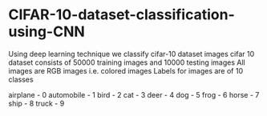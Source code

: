 # CIFAR-10-dataset-classification-using-CNN
Using deep learning technique we classify cifar-10 dataset images
cifar 10 dataset consists of 50000 training images and 10000 testing images
All images are RGB images  i.e. colored images
Labels for images are of 10 classes

airplane   -  0
automobile -  1
bird       -  2
cat        -  3
deer       -  4
dog        -  5
frog       -  6
horse      -  7
ship       -  8
truck      -  9

